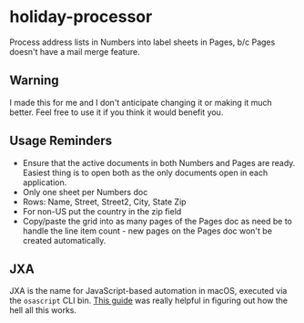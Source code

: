 # holiday-processor
Process address lists in Numbers into label sheets in Pages, b/c Pages doesn't have a mail merge feature.

## Warning
I made this for me and I don't anticipate changing it or making it much better. Feel free to use it if you think it would benefit you.

## Usage Reminders
* Ensure that the active documents in both Numbers and Pages are ready. Easiest thing is to open both as the only documents open in each application.
* Only one sheet per Numbers doc
* Rows: Name, Street, Street2, City, State Zip
* For non-US put the country in the zip field
* Copy/paste the grid into as many pages of the Pages doc as need be to handle the line item count - new pages on the Pages doc won't be created automatically.

## JXA
JXA is the name for JavaScript-based automation in macOS, executed via the `osascript` CLI bin.
[This guide](https://github.com/JXA-Cookbook/JXA-Cookbook) was really helpful in figuring out how the hell all this works.
